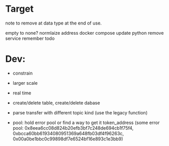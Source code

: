 # Target
note to remove at data type at the end of use.

empty to none?
normlaize address
docker compose
update python
remove service
remember todo
# Dev:
- constrain

- larger scale
- real time
- create/delete table, create/delete dabase
- parse transfer with different topic kind (use the legacy function)
- pool: hold error pool or find a way to get it token_address (some error pool: 0x8eea6cc08d824b20efb3bf7c248de694cb1f75f4, 0xbcca60bb61934080951369a648fb03df4f96263c, 0x00a0be1bbc0c99898df7e6524bf16e893c1e3bb9)
